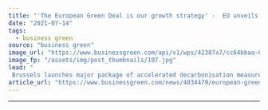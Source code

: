 ```yaml
---
title: "'The European Green Deal is our growth strategy' -  EU unveils sweeping 'Fit for 55' strategy"
date: "2021-07-14"
tags: 
  - business green
source: "business green"
image_url: "https://www.businessgreen.com/api/v1/wps/42387a7/cc64bbaa-878a-49ca-88f1-51e1535b6a9f/6/Ursula-Leyen-185x114.jpg"
image_fp: "/assets/img/post_thumbnails/107.jpg"
lead: "
 Brussels launches major package of accelerated decarbonisation measures, including tax reforms, new clean energy targets, and carbon border tariffs ..."
article_url: "https://www.businessgreen.com/news/4034479/european-green-deal-growth-strategy-eu-unveils-sweeping-fit-55-strategy"
---
```


---
